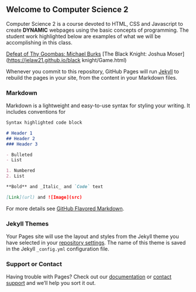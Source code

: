 ## Welcome to Computer Science 2

Computer Science 2 is a course devoted to HTML, CSS and Javascript to create **DYNAMIC** webpages using the basic concepts of programming. The student work highlighted below are examples of what we will be accomplishing in this class.


[Defeat of Thy Goombas: Michael Burks](https://jelaw21.github.io/exterminate/Game.html)
[The Black Knight: Joshua Moser](https://jelaw21.github.io/black knight/Game.html)


Whenever you commit to this repository, GitHub Pages will run [Jekyll](https://jekyllrb.com/) to rebuild the pages in your site, from the content in your Markdown files.

### Markdown

Markdown is a lightweight and easy-to-use syntax for styling your writing. It includes conventions for

```markdown
Syntax highlighted code block

# Header 1
## Header 2
### Header 3

- Bulleted
- List

1. Numbered
2. List

**Bold** and _Italic_ and `Code` text

[Link](url) and ![Image](src)
```

For more details see [GitHub Flavored Markdown](https://guides.github.com/features/mastering-markdown/).

### Jekyll Themes

Your Pages site will use the layout and styles from the Jekyll theme you have selected in your [repository settings](https://github.com/jelaw21/jelaw21.github.io/settings). The name of this theme is saved in the Jekyll `_config.yml` configuration file.

### Support or Contact

Having trouble with Pages? Check out our [documentation](https://help.github.com/categories/github-pages-basics/) or [contact support](https://github.com/contact) and we’ll help you sort it out.
